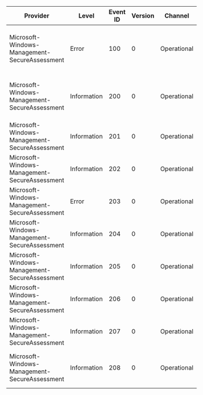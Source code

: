Provider                                       |  Level        |  Event ID  |  Version  |  Channel      |  Task      |  Opcode  |  Keyword           |  Message
-----------------------------------------------|---------------|------------|-----------|---------------|------------|----------|--------------------|------------------------------------------------------------------------------------------------------------------
Microsoft-Windows-Management-SecureAssessment  |  Error        |  100       |  0        |  Operational  |            |          |  SecureAssessment  |  An error was encountered. (error code = {ErrorCode}; function = {Function}; line number = {LineNumber})
Microsoft-Windows-Management-SecureAssessment  |  Information  |  200       |  0        |  Operational  |  Lockdown  |          |  SecureAssessment  |  A new lockdown request has been received. (enable lockdown = {Enable}; already locked down = {CurrentlyEnabled})
Microsoft-Windows-Management-SecureAssessment  |  Information  |  201       |  0        |  Operational  |  Lockdown  |          |  SecureAssessment  |  Creating a lockdown context for the app. (Create new = {NewContextCreated})
Microsoft-Windows-Management-SecureAssessment  |  Information  |  202       |  0        |  Operational  |  Lockdown  |          |  SecureAssessment  |  Enrolling the device succeeded. (enrollment ID = {EnrollmentID})
Microsoft-Windows-Management-SecureAssessment  |  Error        |  203       |  0        |  Operational  |  Lockdown  |          |  SecureAssessment  |  Enrolling the device failed. (error = {ErrorCode})
Microsoft-Windows-Management-SecureAssessment  |  Information  |  204       |  0        |  Operational  |  Lockdown  |          |  SecureAssessment  |  Lockdown policies were successfully applied. (enrollment ID = {EnrollmentID})
Microsoft-Windows-Management-SecureAssessment  |  Information  |  205       |  0        |  Operational  |  Lockdown  |          |  SecureAssessment  |  Lockdown is enforced. (enrollment ID = {EnrollmentID}; caller ID = {CallerID})
Microsoft-Windows-Management-SecureAssessment  |  Information  |  206       |  0        |  Operational  |  Lockdown  |          |  SecureAssessment  |  Lockdown request completed successfully. (Enable = {Enable})
Microsoft-Windows-Management-SecureAssessment  |  Information  |  207       |  0        |  Operational  |  Lockdown  |          |  SecureAssessment  |
Microsoft-Windows-Management-SecureAssessment  |  Information  |  208       |  0        |  Operational  |  Lockdown  |          |  SecureAssessment  |  Unenrollment completed successfully. (enrollment ID = {EnrollmentID})